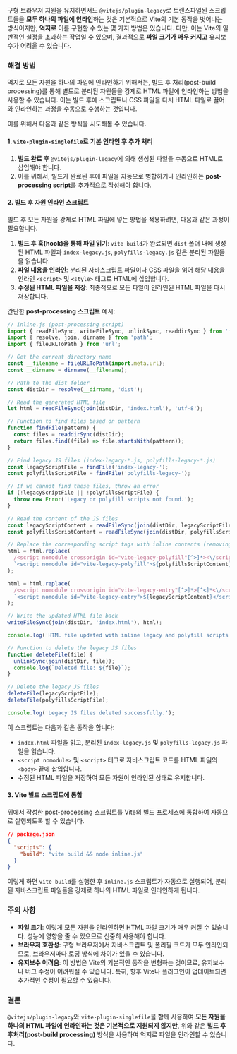 구형 브라우저 지원을 유지하면서도 `@vitejs/plugin-legacy`로 트랜스파일된 스크립트들을 **모두 하나의 파일에 인라인**하는 것은 기본적으로 Vite의 기본 동작을 벗어나는 방식이지만, **억지로** 이를 구현할 수 있는 몇 가지 방법은 있습니다. 다만, 이는 Vite의 일반적인 설정을 초과하는 작업일 수 있으며, 결과적으로 **파일 크기가 매우 커지고** 유지보수가 어려울 수 있습니다.

### 해결 방법

억지로 모든 자원을 하나의 파일에 인라인하기 위해서는, 빌드 후 처리(post-build processing)를 통해 별도로 분리된 자원들을 강제로 HTML 파일에 인라인하는 방법을 사용할 수 있습니다. 이는 빌드 후에 스크립트나 CSS 파일을 다시 HTML 파일로 끌어와 인라인하는 과정을 수동으로 수행하는 것입니다.

이를 위해서 다음과 같은 방식을 시도해볼 수 있습니다.

#### 1. `vite-plugin-singlefile`로 기본 인라인 후 추가 처리

1. **빌드 완료 후** `@vitejs/plugin-legacy`에 의해 생성된 파일을 수동으로 HTML로 삽입해야 합니다.
2. 이를 위해서, 빌드가 완료된 후에 파일을 자동으로 병합하거나 인라인하는 **post-processing script**를 추가적으로 작성해야 합니다.

#### 2. 빌드 후 자원 인라인 스크립트

빌드 후 모든 자원을 강제로 HTML 파일에 넣는 방법을 적용하려면, 다음과 같은 과정이 필요합니다.

1. **빌드 후 훅(hook)을 통해 파일 읽기**: `vite build`가 완료되면 `dist` 폴더 내에 생성된 HTML 파일과 `index-legacy.js`, `polyfills-legacy.js` 같은 분리된 파일들을 읽습니다.
2. **파일 내용을 인라인**: 분리된 자바스크립트 파일이나 CSS 파일을 읽어 해당 내용을 인라인 `<script>` 및 `<style>` 태그로 HTML에 삽입합니다.
3. **수정된 HTML 파일을 저장**: 최종적으로 모든 파일이 인라인된 HTML 파일을 다시 저장합니다.

간단한 **post-processing 스크립트** 예시:

```javascript
// inline.js (post-processing script)
import { readFileSync, writeFileSync, unlinkSync, readdirSync } from 'fs';
import { resolve, join, dirname } from 'path';
import { fileURLToPath } from 'url';

// Get the current directory name
const __filename = fileURLToPath(import.meta.url);
const __dirname = dirname(__filename);

// Path to the dist folder
const distDir = resolve(__dirname, 'dist');

// Read the generated HTML file
let html = readFileSync(join(distDir, 'index.html'), 'utf-8');

// Function to find files based on pattern
function findFile(pattern) {
  const files = readdirSync(distDir);
  return files.find((file) => file.startsWith(pattern));
}

// Find legacy JS files (index-legacy-*.js, polyfills-legacy-*.js)
const legacyScriptFile = findFile('index-legacy-');
const polyfillsScriptFile = findFile('polyfills-legacy-');

// If we cannot find these files, throw an error
if (!legacyScriptFile || !polyfillsScriptFile) {
  throw new Error('Legacy or polyfill scripts not found.');
}

// Read the content of the JS files
const legacyScriptContent = readFileSync(join(distDir, legacyScriptFile), 'utf-8');
const polyfillsScriptContent = readFileSync(join(distDir, polyfillsScriptFile), 'utf-8');

// Replace the corresponding script tags with inline contents (removing crossorigin and data-src)
html = html.replace(
  /<script nomodule crossorigin id="vite-legacy-polyfill"[^>]*><\/script>/,
  `<script nomodule id="vite-legacy-polyfill">${polyfillsScriptContent}</script>`
);

html = html.replace(
  /<script nomodule crossorigin id="vite-legacy-entry"[^>]*>[^<]*<\/script>/,
  `<script nomodule id="vite-legacy-entry">${legacyScriptContent}</script>`
);

// Write the updated HTML file back
writeFileSync(join(distDir, 'index.html'), html);

console.log('HTML file updated with inline legacy and polyfill scripts.');

// Function to delete the legacy JS files
function deleteFile(file) {
  unlinkSync(join(distDir, file));
  console.log(`Deleted file: ${file}`);
}

// Delete the legacy JS files
deleteFile(legacyScriptFile);
deleteFile(polyfillsScriptFile);

console.log('Legacy JS files deleted successfully.');

```

이 스크립트는 다음과 같은 동작을 합니다:

- `index.html` 파일을 읽고, 분리된 `index-legacy.js` 및 `polyfills-legacy.js` 파일을 읽습니다.
- `<script nomodule>` 및 `<script>` 태그로 자바스크립트 코드를 HTML 파일의 `<body>` 끝에 삽입합니다.
- 수정된 HTML 파일을 저장하여 모든 자원이 인라인된 상태로 유지합니다.

#### 3. Vite 빌드 스크립트에 통합

위에서 작성한 post-processing 스크립트를 Vite의 빌드 프로세스에 통합하여 자동으로 실행되도록 할 수 있습니다.

```json
// package.json
{
  "scripts": {
    "build": "vite build && node inline.js"
  }
}
```

이렇게 하면 `vite build`를 실행한 후 `inline.js` 스크립트가 자동으로 실행되어, 분리된 자바스크립트 파일들을 강제로 하나의 HTML 파일로 인라인하게 됩니다.

### 주의 사항

- **파일 크기**: 이렇게 모든 자원을 인라인하면 HTML 파일 크기가 매우 커질 수 있습니다. 성능에 영향을 줄 수 있으므로 신중히 사용해야 합니다.
- **브라우저 호환성**: 구형 브라우저에서 자바스크립트 및 폴리필 코드가 모두 인라인되므로, 브라우저마다 로딩 방식에 차이가 있을 수 있습니다.
- **유지보수 어려움**: 이 방법은 Vite의 기본적인 동작을 변형하는 것이므로, 유지보수나 버그 수정이 어려워질 수 있습니다. 특히, 향후 Vite나 플러그인이 업데이트되면 추가적인 수정이 필요할 수 있습니다.

### 결론

`@vitejs/plugin-legacy`와 `vite-plugin-singlefile`을 함께 사용하여 **모든 자원을 하나의 HTML 파일에 인라인하는 것은 기본적으로 지원되지 않지만**, 위와 같은 **빌드 후 후처리(post-build processing)** 방식을 사용하여 억지로 파일을 인라인할 수 있습니다.